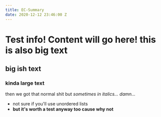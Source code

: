 ```yaml
---
title: EC-Summary
date: 2020-12-12 23:46:00 Z
---
```


# Test info! Content will go here! this is also big text
## big ish text
### kinda large text
then we got that normal shit but *sometimes in italics... damn...*

* not sure if you'll use unordered lists
* **but it's worth a test anyway too cause why not**